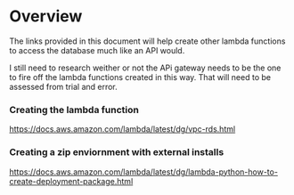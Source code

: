 # Overview

The links provided in this document will help create other lambda functions to access the database much like an API would. 

I still need to research weither or not the APi gateway needs to be the one to fire off the lambda functions created in this way. That will need to be assessed from trial and error.

### Creating the lambda function
https://docs.aws.amazon.com/lambda/latest/dg/vpc-rds.html

### Creating a zip enviornment with external installs 

https://docs.aws.amazon.com/lambda/latest/dg/lambda-python-how-to-create-deployment-package.html